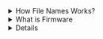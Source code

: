 <details>
<summary>How File Names Works?</summary>
  
  File names are a crucial aspect of how we organize and access digital data. A file name is a string of characters that is used to identify and distinguish a specific file from other files stored on a computer or other digital device. File names typically include both a name and a file extension that indicates the type of file and helps the operating system understand how to open and interact with it.

Here are some key details about how file names work:

- Characters allowed: File names can include letters, numbers, and some special characters like underscores, hyphens, and periods. However, there are certain characters that are not allowed in file names, such as slashes, colons, and question marks, as these characters have specific meanings in file paths and can cause errors or confusion.

- File extensions: The file extension is a part of the file name that comes after the period and indicates the type of file. For example, a file with the extension ".docx" is a Microsoft Word document, while a file with the extension ".jpg" is a digital image. File extensions can be three or four characters long and are usually standardized across different operating systems and software programs.

- Length restrictions: Different operating systems have different restrictions on the length of file names. For example, on Windows, file names can be up to 260 characters long, while on macOS, they can be up to 255 characters long. In addition, there may be specific restrictions on the length of the file name and the file extension.

- Case sensitivity: Some operating systems, such as Windows, are not case-sensitive when it comes to file names, meaning that "file.txt" and "File.txt" are treated as the same file. Other operating systems, such as macOS and Linux, are case-sensitive, meaning that "file.txt" and "File.txt" are considered to be two different files.

- File path: In addition to the file name itself, the file path is an important component of how files are organized and accessed. The file path includes the name of the drive or device where the file is stored, as well as a series of directories or folders that lead to the file. For example, a file path might look like "C:\Users\UserName\Documents\File.txt", where "C:" is the name of the drive, "Users" is a top-level directory, "UserName" is a subdirectory, and "Documents" is another subdirectory that contains the file.

- Overall, file names are a critical component of how we organize and interact with digital data. Understanding how file names work can help us to create meaningful, descriptive names for our files, and ensure that they are easily accessible and searchable.
</details>
<details>
  <summary>What is Firmware</summary>
  
  Firmware is a type of software that is embedded into hardware devices, typically in the form of read-only memory (ROM) or flash memory chips. Firmware provides instructions and code that enable the device to perform specific functions, such as controlling hardware components, managing data, and communicating with other devices or networks.

Here are some key details about how firmware works:

1) Functionality: Firmware is designed to provide a specific set of functions and features for a hardware device. This can include managing power consumption, regulating temperature, controlling sensors or motors, managing data storage, or facilitating communication between devices or networks.

2) Hardware dependency: Firmware is closely tied to the hardware it is designed to run on. This means that firmware code is often written specifically for a particular type of device, and may not be easily transferable to other devices or platforms.

3) Updates and maintenance: Like other types of software, firmware may need to be updated or patched to fix bugs, improve performance, or add new features. However, updating firmware can be more complex than updating traditional software, as it often involves overwriting the existing firmware on the device's memory chip. In addition, some devices may have built-in security measures that prevent unauthorized firmware updates, making maintenance more difficult.

4) Types of firmware: There are several different types of firmware, each with its own characteristics and functions. Some common types of firmware include:

- BIOS (Basic Input/Output System): This is firmware that is stored on the motherboard of a computer and is responsible for managing hardware components such as the keyboard, mouse, and hard drive.

- UEFI (Unified Extensible Firmware Interface): This is a newer type of firmware that is designed to replace BIOS and provides more advanced features, such as support for larger hard drives and faster boot times.

- Embedded firmware: This is firmware that is built into other types of devices, such as routers, cameras, and printers, and provides the basic functionality needed to operate the device.

- Application-specific firmware: This is firmware that is designed to run specific applications or tasks, such as firmware for a digital camera that enables it to take photos and store them on a memory card.

In summary, firmware is a type of software that is embedded into hardware devices and provides the basic functionality needed to operate the device. Firmware is closely tied to the hardware it runs on and may require specialized knowledge and tools to update or maintain. There are several different types of firmware, each with its own characteristics and functions.
 </details>

<details>
<summery>what is black box method</summery>
The black box method is a problem-solving technique where you treat a function or code snippet as a "black box", meaning you don't worry about how it works internally. Instead, you focus solely on its inputs and outputs to solve the problem.

To implement this method, you identify the inputs and outputs of the function or code snippet, and use those to construct test cases and verify the correctness of your solution. This approach is especially useful when dealing with complex problems or when you're short on time.

For example, imagine you have a function that takes an integer as input and returns the sum of its digits. Rather than worrying about how the function computes the sum, you can treat it as a black box and simply test it with different inputs to make sure it gives you the correct output.

In short, the black box method is a way to solve problems by focusing on the inputs and outputs of a function or code snippet, without worrying about how it works internally.

```python
def sum_digits(n):
    # Treat this function as a black box
    # and focus only on its inputs and outputs
    return sum(int(d) for d in str(n))

# Test the function with some sample inputs
assert sum_digits(123) == 6
assert sum_digits(456) == 15
assert sum_digits(789) == 24
```
In this example, we don't need to know how the sum_digits function actually works - we just need to know that it takes an integer as input and returns the sum of its digits. By focusing on the inputs and outputs, we can quickly verify that the function is correct for a range of test cases, without worrying about the details of how it achieves its result.
</details>


